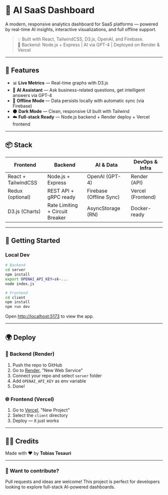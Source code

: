# 🧠 AI SaaS Dashboard

A modern, responsive analytics dashboard for SaaS platforms — powered by real-time AI insights, interactive visualizations, and full offline support.

> 💡 Built with React, TailwindCSS, D3.js, OpenAI, and Firebase.  
> 🔧 Backend: Node.js + Express | AI via GPT-4 | Deployed on Render & Vercel

---

## 🚀 Features

- 📊 **Live Metrics** — Real-time graphs with D3.js
- 🤖 **AI Assistant** — Ask business-related questions, get intelligent answers via GPT-4
- 💾 **Offline Mode** — Data persists locally with automatic sync (via Firebase)
- 🌑 **Dark Mode** — Clean, responsive UI built with Tailwind
- ☁️ **Full-stack Ready** — Node.js backend + Render deploy + Vercel frontend

---

## 📦 Stack

| Frontend            | Backend         | AI & Data       | DevOps & Infra     |
|---------------------|-----------------|-----------------|--------------------|
| React + TailwindCSS | Node.js + Express | OpenAI (GPT-4)   | Render (API)       |
| Redux (optional)    | REST API + gRPC ready | Firebase (Offline Sync) | Vercel (Frontend)  |
| D3.js (Charts)      | Rate Limiting + Circuit Breaker | AsyncStorage (RN) | Docker-ready       |

---

## 🧪 Getting Started

### Local Dev

```bash
# Backend
cd server
npm install
export OPENAI_API_KEY=sk-...
node index.js

# Frontend
cd client
npm install
npm run dev
```

Open [http://localhost:5173](http://localhost:5173) to view the app.

---

## 🌍 Deploy

### 🔁 Backend (Render)

1. Push the repo to GitHub
2. Go to [Render](https://render.com), "New Web Service"
3. Connect your repo and select `server` folder
4. Add `OPENAI_API_KEY` as env variable
5. Done!

### 🌐 Frontend (Vercel)

1. Go to [Vercel](https://vercel.com), "New Project"
2. Select the `client` directory
3. Deploy — it just works

---

## 🧑‍🎨 Credits

Made with ❤️ by **Tobias Tesauri**

---

### 📣 Want to contribute?

Pull requests and ideas are welcome! This project is perfect for developers looking to explore full-stack AI-powered dashboards.